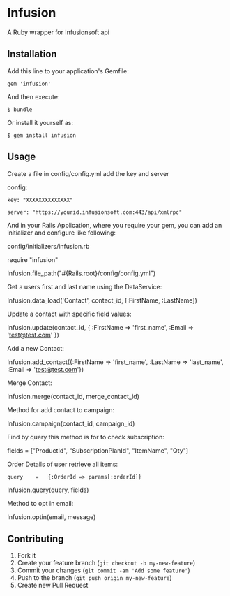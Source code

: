 # Infusion

A Ruby wrapper for Infusionsoft api

## Installation

Add this line to your application's Gemfile:

    gem 'infusion'

And then execute:

    $ bundle

Or install it yourself as:

    $ gem install infusion

## Usage
Create a file in config/config.yml add the key and server

  config:

	key: "XXXXXXXXXXXXXX"

	server: "https://yourid.infusionsoft.com:443/api/xmlrpc"

 And in your Rails Application, where you require your gem, you can add an initializer and configure like following:


 config/initializers/infusion.rb 
 
  require "infusion"

 Infusion.file_path("#{Rails.root}/config/config.yml")




 Get a users first and last name using the DataService:

 Infusion.data_load('Contact', contact_id, [:FirstName, :LastName])

 Update a contact with specific field values:

 Infusion.update(contact_id, { :FirstName => 'first_name', :Email => 'test@test.com' })

 Add a new Contact:

 Infusion.add_contact({:FirstName => 'first_name', :LastName => 'last_name', :Email => 'test@test.com'})

 Merge Contact:

 Infusion.merge(contact_id, merge_contact_id)

 Method for add contact to campaign:

 Infusion.campaign(contact_id, campaign_id) 

 Find by query this method is for to check subscription:

   fields   =  ["ProductId", "SubscriptionPlanId", "ItemName", "Qty"]

 Order Details of user retrieve all items:

    query    =   {:OrderId => params[:orderId]}

  Infusion.query(query, fields)

 Method to opt in email:

 Infusion.optin(email, message)  


## Contributing

1. Fork it
2. Create your feature branch (`git checkout -b my-new-feature`)
3. Commit your changes (`git commit -am 'Add some feature'`)
4. Push to the branch (`git push origin my-new-feature`)
5. Create new Pull Request
